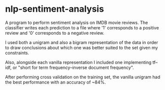 # nlp-sentiment-analysis

A program to perform sentiment analysis on IMDB movie reviews. 
The classifier writes each prediction to a file where '1' corresponds to a positive review and '0' corresponds to a negative review.

I used both a unigram and also a bigram representation of the data in order to draw conclusions about which one was better suited to the set given my constraints. 

Also, alongside each vanilla representation I included one implementing tf–idf, or "short for term frequency–inverse document frequency".

After performing cross validation on the training set, the vanilla unigram had the best performance with an accuracy of ~84%.

